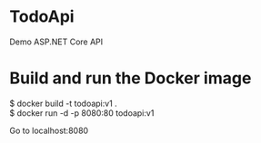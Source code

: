 # TodoApi
Demo ASP.NET Core API

# Build and run the Docker image
$ docker build -t todoapi:v1 .  
$ docker run -d -p 8080:80 todoapi:v1

Go to localhost:8080
